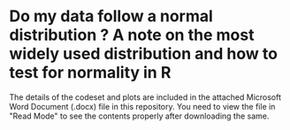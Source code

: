 # Do my data follow a normal distribution ? A note on the most widely used distribution and how to test for normality in R

The details of the codeset and plots are included in the attached Microsoft Word Document (.docx) file in this repository. 
You need to view the file in "Read Mode" to see the contents properly after downloading the same.
